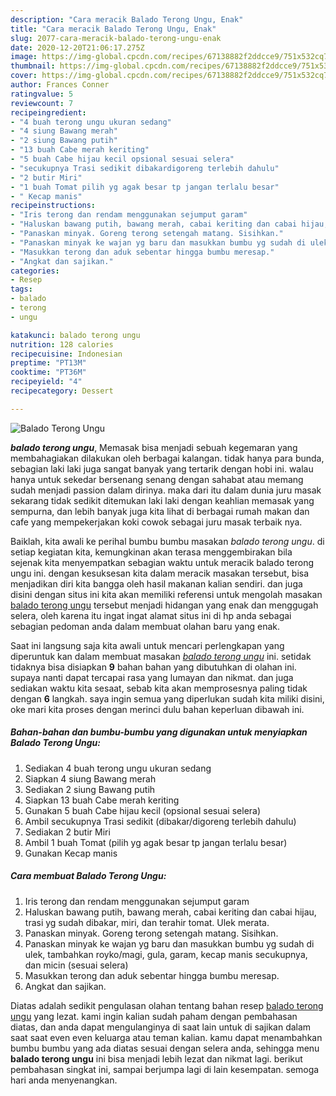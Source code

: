 ```yaml
---
description: "Cara meracik Balado Terong Ungu, Enak"
title: "Cara meracik Balado Terong Ungu, Enak"
slug: 2077-cara-meracik-balado-terong-ungu-enak
date: 2020-12-20T21:06:17.275Z
image: https://img-global.cpcdn.com/recipes/67138882f2ddcce9/751x532cq70/balado-terong-ungu-foto-resep-utama.jpg
thumbnail: https://img-global.cpcdn.com/recipes/67138882f2ddcce9/751x532cq70/balado-terong-ungu-foto-resep-utama.jpg
cover: https://img-global.cpcdn.com/recipes/67138882f2ddcce9/751x532cq70/balado-terong-ungu-foto-resep-utama.jpg
author: Frances Conner
ratingvalue: 5
reviewcount: 7
recipeingredient:
- "4 buah terong ungu ukuran sedang"
- "4 siung Bawang merah"
- "2 siung Bawang putih"
- "13 buah Cabe merah keriting"
- "5 buah Cabe hijau kecil opsional sesuai selera"
- "secukupnya Trasi sedikit dibakardigoreng terlebih dahulu"
- "2 butir Miri"
- "1 buah Tomat pilih yg agak besar tp jangan terlalu besar"
- " Kecap manis"
recipeinstructions:
- "Iris terong dan rendam menggunakan sejumput garam"
- "Haluskan bawang putih, bawang merah, cabai keriting dan cabai hijau, trasi yg sudah dibakar, miri, dan terahir tomat. Ulek merata."
- "Panaskan minyak. Goreng terong setengah matang. Sisihkan."
- "Panaskan minyak ke wajan yg baru dan masukkan bumbu yg sudah di ulek, tambahkan royko/magi, gula, garam, kecap manis secukupnya, dan micin (sesuai selera)"
- "Masukkan terong dan aduk sebentar hingga bumbu meresap."
- "Angkat dan sajikan."
categories:
- Resep
tags:
- balado
- terong
- ungu

katakunci: balado terong ungu 
nutrition: 128 calories
recipecuisine: Indonesian
preptime: "PT13M"
cooktime: "PT36M"
recipeyield: "4"
recipecategory: Dessert

---
```



![Balado Terong Ungu](https://img-global.cpcdn.com/recipes/67138882f2ddcce9/751x532cq70/balado-terong-ungu-foto-resep-utama.jpg)

<b><i>balado terong ungu</i></b>, Memasak bisa menjadi sebuah kegemaran yang membahagiakan dilakukan oleh berbagai kalangan. tidak hanya para bunda, sebagian laki laki juga sangat banyak yang tertarik dengan hobi ini. walau hanya untuk sekedar bersenang senang dengan sahabat atau memang sudah menjadi passion dalam dirinya. maka dari itu dalam dunia juru masak sekarang tidak sedikit ditemukan laki laki dengan keahlian memasak yang sempurna, dan lebih banyak juga kita lihat di berbagai rumah makan dan cafe yang mempekerjakan koki cowok sebagai juru masak terbaik nya.



Baiklah, kita awali ke perihal bumbu bumbu masakan <i>balado terong ungu</i>. di setiap kegiatan kita, kemungkinan akan terasa menggembirakan bila sejenak kita menyempatkan sebagian waktu untuk meracik balado terong ungu ini. dengan kesuksesan kita dalam meracik masakan tersebut, bisa menjadikan diri kita bangga oleh hasil makanan kalian sendiri. dan juga disini dengan situs ini kita akan memiliki referensi untuk mengolah masakan <u>balado terong ungu</u> tersebut menjadi hidangan yang enak dan menggugah selera, oleh karena itu ingat ingat alamat situs ini di hp anda sebagai sebagian pedoman anda dalam membuat olahan baru yang enak.


Saat ini langsung saja kita awali untuk mencari perlengkapan yang diperuntuk kan dalam membuat masakan <u><i>balado terong ungu</i></u> ini. setidak tidaknya bisa disiapkan <b>9</b> bahan bahan yang dibutuhkan di olahan ini. supaya nanti dapat tercapai rasa yang lumayan dan nikmat. dan juga sediakan waktu kita sesaat, sebab kita akan memprosesnya paling tidak dengan <b>6</b> langkah. saya ingin semua yang diperlukan sudah kita miliki disini, oke mari kita proses dengan merinci dulu bahan keperluan dibawah ini.

<!--inarticleads1-->

##### Bahan-bahan dan bumbu-bumbu yang digunakan untuk menyiapkan Balado Terong Ungu:

1. Sediakan 4 buah terong ungu ukuran sedang
1. Siapkan 4 siung Bawang merah
1. Sediakan 2 siung Bawang putih
1. Siapkan 13 buah Cabe merah keriting
1. Gunakan 5 buah Cabe hijau kecil (opsional sesuai selera)
1. Ambil secukupnya Trasi sedikit (dibakar/digoreng terlebih dahulu)
1. Sediakan 2 butir Miri
1. Ambil 1 buah Tomat (pilih yg agak besar tp jangan terlalu besar)
1. Gunakan  Kecap manis




<!--inarticleads2-->

##### Cara membuat Balado Terong Ungu:

1. Iris terong dan rendam menggunakan sejumput garam
1. Haluskan bawang putih, bawang merah, cabai keriting dan cabai hijau, trasi yg sudah dibakar, miri, dan terahir tomat. Ulek merata.
1. Panaskan minyak. Goreng terong setengah matang. Sisihkan.
1. Panaskan minyak ke wajan yg baru dan masukkan bumbu yg sudah di ulek, tambahkan royko/magi, gula, garam, kecap manis secukupnya, dan micin (sesuai selera)
1. Masukkan terong dan aduk sebentar hingga bumbu meresap.
1. Angkat dan sajikan.




Diatas adalah sedikit pengulasan olahan tentang bahan resep <u>balado terong ungu</u> yang lezat. kami ingin kalian sudah paham dengan pembahasan diatas, dan anda dapat mengulanginya di saat lain untuk di sajikan dalam saat saat even even keluarga atau teman kalian. kamu dapat menambahkan bumbu bumbu yang ada diatas sesuai dengan selera anda, sehingga menu <b>balado terong ungu</b> ini bisa menjadi lebih lezat dan nikmat lagi. berikut pembahasan singkat ini, sampai berjumpa lagi di lain kesempatan. semoga hari anda menyenangkan.
